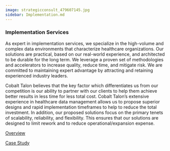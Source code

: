 ```yaml
---
image: strategicconsult_479607145.jpg
sidebar: Implementation.md
---
```


### Implementation Services

As expert in implementation services, we specialize in the high-volume and complex data environments that characterize healthcare organizations. Our solutions are practical, based on our real-world experience, and architected to be durable for the long term. We leverage a proven set of methodologies and accelerators to increase quality, reduce time, and mitigate risk. We are committed to maintaining expert advantage by attracting and retaining experienced industry leaders.

Cobalt Talon believes that the key factor which differentiates us from our competition is our ability to partner with our clients to help them achieve better results in less time for less total cost. Cobalt Talon’s extensive experience in healthcare data management allows us to propose superior designs and rapid implementation timeframes to help to reduce the total investment. In addition, our proposed solutions focus on the primary tenets of scalability, reliability, and flexibility. This ensures that our solutions are designed to limit rework and to reduce operational/expansion expense.

[Overview]

[Overview]: /solutions/overview-strategicconsulting-implementation.html


[Case Study]

[Case Study]: /solutions/overview-strategicconsulting-implementation-case.html
